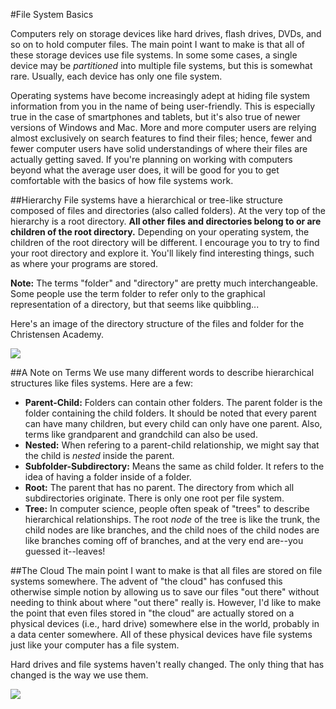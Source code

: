 #File System Basics

Computers rely on storage devices like hard drives, flash drives, DVDs, and so on to hold computer files. The main point I want to make is that all of these storage devices use file systems. In some some cases, a single device may be *partitioned* into multiple file systems, but this is somewhat rare. Usually, each device has only one file system.

Operating systems have become increasingly adept at hiding file system information from you in the name of being user-friendly. This is especially true in the case of smartphones and tablets, but it's also true of newer versions of Windows and Mac. More and more computer users are relying almost exclusively on search features to find their files; hence, fewer and fewer computer users have solid understandings of where their files are actually getting saved. If you're planning on working with computers beyond what the average user does, it will be good for you to get comfortable with the basics of how file systems work.

##Hierarchy
File systems have a hierarchical or tree-like structure composed of files and directories (also called folders). At the very top of the hierarchy is a root directory. **All other files and directories belong to or are children of the root directory.** Depending on your operating system, the children of the root directory will be different. I encourage you to try to find your root directory and explore it. You'll likely find interesting things, such as where your programs are stored.

**Note:** The terms "folder" and "directory" are pretty much interchangeable. Some people use the term folder to refer only to the graphical representation of a directory, but that seems like quibbling...

Here's an image of the directory structure of the files and folder for the Christensen Academy.

![](http://christensenacademy.org/modules/computer-basics/textpages/file-system.png)

##A Note on Terms
We use many different words to describe hierarchical structures like files systems. Here are a few:

* **Parent-Child:** Folders can contain other folders. The parent folder is the folder containing the child folders. It should be noted that every parent can have many children, but every child can only have one parent. Also, terms like grandparent and grandchild can also be used.
* **Nested:** When refering to a parent-child relationship, we might say that the child is *nested* inside the parent.
* **Subfolder-Subdirectory:** Means the same as child folder. It refers to the idea of having a folder inside of a folder.
* **Root:** The parent that has no parent. The directory from which all subdirectories originate. There is only one root per file system.
* **Tree:** In computer science, people often speak of "trees" to describe hierarchical relationships. The root *node* of the tree is like the trunk, the child nodes are like branches, and the child noes of the child nodes are like branches coming off of branches, and at the very end are--you guessed it--leaves!

##The Cloud
The main point I want to make is that all files are stored on file systems somewhere. The advent of "the cloud" has confused this otherwise simple notion by allowing us to save our files "out there" without needing to think about where "out there" really is. However, I'd like to make the point that even files stored in "the cloud" are actually stored on a physical devices (i.e., hard drive) somewhere else in the world, probably in a data center somewhere. All of these physical devices have file systems just like your computer has a file system.

Hard drives and file systems haven't really changed. The only thing that has changed is the way we use them.

![](http://christensenacademy.org/img/signature.png)
